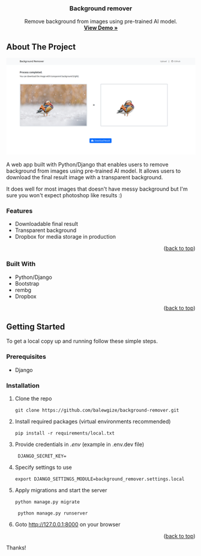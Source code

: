 <a name="readme-top"></a>

<div align="center">
  <h3 align="center">Background remover</h3>

  <p align="center">
    Remove background from images using pre-trained AI model.
    <br />
    <a href="#" target="_blank"><strong>View Demo »</strong></a>
    <br />
  </p>
</div>

<!-- ABOUT THE PROJECT -->
## About The Project

[![Screenshot](static/images/screenshot.png?raw=true "Tomar")](#)

A web app built with Python/Django that enables users to remove background from images using pre-trained AI model. It allows users to download the final result image with a transparent background. 

It does well for most images that doesn't have messy background but I'm sure you won't expect photoshop like results :) 

### Features
- Downloadable final result
- Transparent background
- Dropbox for media storage in production

<p align="right">(<a href="#readme-top">back to top</a>)</p>

### Built With
- Python/Django
- Bootstrap
- rembg
- Dropbox

<p align="right">(<a href="#readme-top">back to top</a>)</p>


<!-- GETTING STARTED -->
## Getting Started

To get a local copy up and running follow these simple steps.

### Prerequisites

* Django

### Installation

1. Clone the repo
   ```
   git clone https://github.com/balewgize/background-remover.git
   ```
2. Install required packages (virtual environments recommended)
   ```
   pip install -r requirements/local.txt
   ```
3. Provide credentials in *.env*  (example in .env.dev file)
   ```
    DJANGO_SECRET_KEY=
   ```
4. Specify settings to use
   ```
   export DJANGO_SETTINGS_MODULE=background_remover.settings.local
   ```
5. Apply migrations and start the server
   ```
   python manage.py migrate
   ```
   ```
    python manage.py runserver
    ``` 
6. Goto http://127.0.0.1:8000 on your browser

<p align="right">(<a href="#readme-top">back to top</a>)</p>

Thanks!
